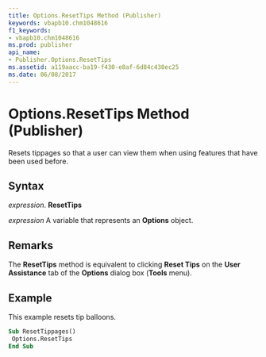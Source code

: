 ```yaml
---
title: Options.ResetTips Method (Publisher)
keywords: vbapb10.chm1048616
f1_keywords:
- vbapb10.chm1048616
ms.prod: publisher
api_name:
- Publisher.Options.ResetTips
ms.assetid: a119aacc-ba19-f430-e8af-6d84c438ec25
ms.date: 06/08/2017
---
```



# Options.ResetTips Method (Publisher)

Resets tippages so that a user can view them when using features that have been used before.


## Syntax

 _expression_. **ResetTips**

 _expression_ A variable that represents an  **Options** object.


## Remarks

The  **ResetTips** method is equivalent to clicking **Reset Tips** on the **User Assistance** tab of the **Options** dialog box (**Tools** menu).


## Example

This example resets tip balloons.


```vb
Sub ResetTippages() 
 Options.ResetTips 
End Sub
```


